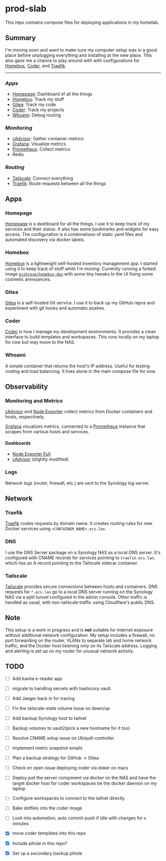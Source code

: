 # prod-slab

This repo contains compose files for deploying applications in my homelab.

## Summary

I'm moving soon and want to make sure my computer setup was in a good place before unplugging everything and installing at the new place. This also gave me a chance to play around with with configurations for [Homebox](#homebox), [Coder](#coder), and [Traefik](#traefik).

---

### _Apps_
- [Homepage](#homepage): Dashboard of all the things
- [Homebox](#homebox): Track my stuff
- [Gitea](#gitea): Track my code
- [Coder](#coder): Track my projects
- [Whoami](#whoami): Debug routing
  
### _Monitoring_
- [cAdvisor](#monitoring-and-metrics): Gather container metrics
- [Grafana](#monitoring-and-metrics): Visualize metrics
- [Prometheus](#monitoring-and-metrics): Collect metrics
- Redis

### _Routing_
- [Tailscale](#tailscale): Connect everything
- [Traefik](#traefik): Route requests between all the things

## Apps

### Homepage

[Homepage](https://github.com/gethomepage/homepage) is a dashboard for all the things. I use it to keep track of my services and their status. It also has some bookmarks and widgets for easy access. The configuration is a combinationo of static yaml files and automated discovery via docker labels.

### Homebox

[Homebox](https://github.com/sysadminsmedia/homebox) is a lightweight self-hosted inventory management app. I started using it to keep track of stuff while I'm moving. Currently running a forked image [`ecshreve/homebox-dev`](https://github.com/ecshreve/homebox-dev) with some tiny tweaks to the UI fixing some cosmetic annoyances.

### Gitea

[Gitea](https://gitea.io/en-us/) is a self-hosted Git service. I use it to back up my GitHub repos and experiment with git hooks and automatic pushes.

### Coder

[Coder](https://coder.com/) is how I manage my development environments. It provides a clean interface to build templates and workspaces. This runs locally on my laptop for now but may move to the NAS.

### Whoami

A simple container that returns the host's IP address. Useful for testing routing and load balancing. It lives alone in the main compose file for now.

## Observability

### Monitoring and Metrics

[cAdvisor](https://github.com/google/cadvisor) and [Node Exporter](https://github.com/prometheus/node_exporter) collect metrics from Docker containers and hosts, respectively.

[Grafana](https://grafana.com/) visualizes metrics, connected to a [Prometheus](https://prometheus.io/) instance that scrapes from various hosts and services.

#### Dashboards

- [Node Exporter Full](https://grafana.com/grafana/dashboards/1860)
- [cAdvisor](https://grafana.com/grafana/dashboards/19792) (slightly modified)

### Logs

Network logs (router, firewall, etc.) are sent to the Synology log server.

## Network

### Traefik

[Traefik](https://doc.traefik.io/traefik/routing/providers/docker/) routes requests by domain name. It creates routing rules for new Docker services using `<CONTAINER_NAME>.ecs.lan`.

### DNS

I use the DNS Server package on a Synology NAS as a local DNS server. It's configured with CNAME records for services pointing to `traefik.ecs.lan`, which has an A record pointing to the Tailscale sidecar container.

### Tailscale

[Tailscale](https://tailscale.com/use-cases/homelab) provides secure connections between hosts and containers. DNS requests for `*.ecs.lan` go to a local DNS server running on the Synology NAS via a split tunnel configured in the admin console. Other traffic is handled as usual, with non-tailscale traffic using Cloudflare's public DNS.

## Note

This setup is a work in progress and is **not** suitable for internet exposure without additional network configuration. My setup includes a firewall, no port forwarding on the router, VLANs to separate lab and home network traffic, and the Docker host listening only on its Tailscale address. Logging and alerting is set up on my router for unusual network activity.

## TODO

- [ ] Add kavita e-reader app
- [ ] migrate to handling secrets with hashicorp vault.
- [ ] Add Jaeger back in for tracing
- [ ] Fix the tailscale-state volume issue on down/up
- [ ] Add backup Synology host to tailnet
- [ ] Backup volumes to vault2(pick a new hostname for it too)
- [ ] Resolve CNAME setup issue on Ubiquiti controller
- [ ] Implement metric snapshot emails
- [ ] Plan a backup strategy for GitHub -> Gitea
- [ ] Check on open issue deploying coder via doker on macs
- [ ] Deploy just the server component via docker on the NAS and have the target docker host for coder workspaces be the docker daemon on my laptop
- [ ] Configure workspaces to connect to the tailnet directly
- [ ] Bake dotfiles into the coder image
- [ ] Look into automation, auto commit-push if idle with changes for x minutes
- [x] move coder templates into this repo
- [x] Include pihole in this repo?
- [x] Set up a secondary backup pihole


